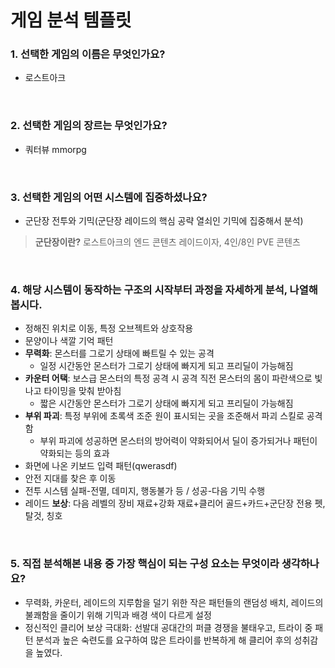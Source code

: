 # 게임 분석 템플릿
### 1. 선택한 게임의 이름은 무엇인가요?
- 로스트아크
<br/>

### 2. 선택한 게임의 장르는 무엇인가요?
- 쿼터뷰 mmorpg
<br/>

### 3. 선택한 게임의 어떤 시스템에 집중하셨나요?
- 군단장 전투와 기믹(군단장 레이드의 핵심 공략 열쇠인 기믹에 집중해서 분석)

> **군단장이란?** 로스트아크의 엔드 콘텐츠 레이드이자, 4인/8인 PVE 콘텐츠

<br/>

### 4. 해당 시스템이 동작하는 구조의 시작부터 과정을 자세하게 분석, 나열해봅시다.
- 정해진 위치로 이동, 특정 오브젝트와 상호작용
- 문양이나 색깔 기억 패턴
- **무력화**: 몬스터를 그로기 상태에 빠트릴 수 있는 공격
  - 일정 시간동안 몬스터가 그로기 상태에 빠지게 되고 프리딜이 가능해짐
- **카운터 어택**: 보스급 몬스터의 특정 공격 시 공격 직전 몬스터의 몸이 파란색으로 빛나고 타이밍을 맞춰 받아침
  - 짧은 시간동안 몬스터가 그로기 상태에 빠지게 되고 프리딜이 가능해짐
- **부위 파괴**: 특정 부위에 초록색 조준 원이 표시되는 곳을 조준해서 파괴 스킬로 공격함
  - 부위 파괴에 성공하면 몬스터의 방어력이 약화되어서 딜이 증가되거나 패턴이 약화되는 등의 효과
- 화면에 나온 키보드 입력 패턴(qwerasdf)
- 안전 지대를 찾은 후 이동
- 전투 시스템 실패-전멸, 데미지, 행동불가 등 / 성공-다음 기믹 수행
- 레이드 **보상**: 다음 레벨의 장비 재료+강화 재료+클리어 골드+카드+군단장 전용 펫, 탈것, 칭호
<br/>

### 5. 직접 분석해본 내용 중 가장 핵심이 되는 구성 요소는 무엇이라 생각하나요?
- 무력화, 카운터, 레이드의 지루함을 덜기 위한 작은 패턴들의 랜덤성 배치, 레이드의 불쾌함을 줄이기 위해 기믹과 배경 색이 다르게 설정
- 정신적인 클리어 보상 극대화: 선발대 공대간의 퍼클 경쟁을 불태우고, 트라이 중 패턴 분석과 높은 숙련도를 요구하여 많은 트라이를 반복하게 해 클리어 후의 성취감을 높였다.
<br/>
